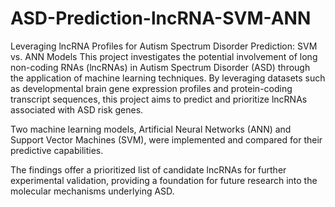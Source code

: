 # ASD-Prediction-lncRNA-SVM-ANN
Leveraging lncRNA Profiles for Autism Spectrum Disorder Prediction: SVM vs. ANN Models
This project investigates the potential involvement of long non-coding RNAs (lncRNAs) in Autism Spectrum Disorder (ASD) through the application of machine learning techniques. By leveraging datasets such as developmental brain gene expression profiles and protein-coding transcript sequences, this project aims to predict and prioritize lncRNAs associated with ASD risk genes.

Two machine learning models, Artificial Neural Networks (ANN) and Support Vector Machines (SVM), were implemented and compared for their predictive capabilities.

The findings offer a prioritized list of candidate lncRNAs for further experimental validation, providing a foundation for future research into the molecular mechanisms underlying ASD.
